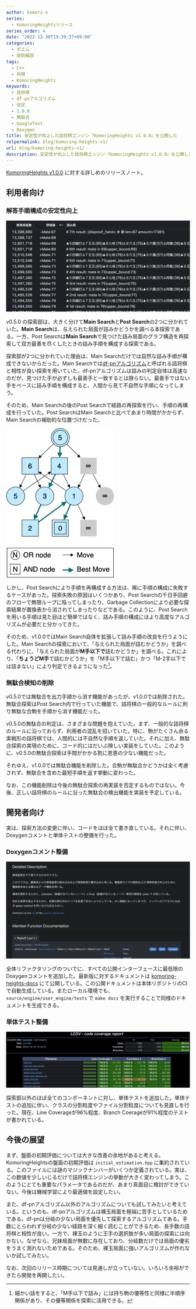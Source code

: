 ```yaml
---
author: komori-n
series:
  - KomoringHeightsリリース
series_order: 4
date: "2022-12-30T19:39:37+09:00"
categories:
  - ポエム
  - 技術解説
tags:
  - C++
  - 将棋
  - KomoringHeights
keywords:
  - 詰将棋
  - df-pnアルゴリズム
  - 安定
  - 1.0.0
  - 無駄合
  - GoogleTest
  - Doxygen
title: 安定性が向上した詰将棋エンジン『KomoringHeights v1.0.0』を公開した
relpermalink: blog/komoring-heights-v1/
url: blog/komoring-heights-v1/
description: 安定性が向上した詰将棋エンジン『KomoringHeights v1.0.0』を公開したので、その技術について解説する
---
```


[KomoringHeights v1.0.0](https://github.com/komori-n/KomoringHeights/releases/tag/kh-v1.0.0) に対する詳しめのリリースノート。

## 利用者向け

### 解答手順構成の安定性向上

![v1.0.0における解答の様子](image-3.jpg "v1.0.0における解答の様子")

v0.5.0 の探索部は、大きく分けて**Main Search**と**Post Search**の2つに分かれていた。**Main Search**は、与えられた局面が詰みかどうかを調べる本探索である。一方、Post Searchは**Main Search**で見つけた詰み局面のグラフ構造を再探索して双方最善を尽くしたときの詰み手順を構成する探索である。

探索部が2つに分かれていた理由は、Main Searchだけでは自然な詰み手順が構成できないからだった。Main Searchでは[df-pnアルゴリズム](https://komorinfo.com/blog/df-pn-basics/)と呼ばれる詰将棋と相性が良い探索を用いていた。df-pnアルゴリズムは詰みの判定自体は高速なのだが、見つけた手が必ずしも最善手と一致するとは限らない。最善手ではない手をベースに詰み手順を構成すると、人間から見て不自然な手順になってしまう。

そのため、Main Searchの後のPost Searchで経路の再探索を行い、手順の再構成を行っていた。Post SearchはMain Searchと比べてあまり時間がかからず、Main Searchの補助的な位置づけだった。

![Post Searchのイメージ](image-1.png "Post Searchのイメージ。詰み（水色）／不詰（灰色）が分かっているとき、最適な手順を探す。")

しかし、Post Searchにより手順を再構成する方法は、稀に手順の構成に失敗するケースがあった。探索失敗の原因はいくつかあり、Post Searchの千日手回避のフローで無限ループに陥ってしまったり、Garbage Collectionにより必要な探索結果が置換表から消されてしまったりなどである。このように、Post Searchを用いる手順は見た目ほど簡単ではなく、詰み手順の構成にはより高度なアルゴリズムが必要だと分かってきた。

そのため、v1.0.0ではMain Search自体を拡張して詰み手順の改良を行うようにした。Main Searchの探索において、「与えられた局面が詰むかどうか」を調べる代わりに、「与えられた局面が**M手以下で**詰むかどうか」を調べる。これにより、「**ちょうどM手**で詰むかどうか」を「M手以下で詰む」かつ「M-2手以下では詰まない」により判定できるようになった[^1]。

[^1]: 細かい話をすると、「M手以下で詰み」には持ち駒の優等性と同様に半順序関係があり、その優等関係を探索に活用できる。

### 無駄合検知の削除

v0.5.0では無駄合を出力手順から消す機能があったが、v1.0.0では削除された。無駄合探索はPost Search内で行っていた機能で、詰将棋の一般的なルールに則り無駄な合駒を手順から消す機能だった。

v0.5.0の無駄合の判定は、さまざまな問題を抱えていた。まず、一般的な詰将棋のルールに沿っておらず、利用者の混乱を招いていた。特に、駒がたくさん余る実戦形の詰将棋では、人間的には不自然な手順を返していた。それに加え、無駄合探索の実現のために、コード的にはだいぶ険しい実装をしていた。このように、v0.5.0の無駄合探索は手間がかかる割に恩恵の少ない機能だった。

それゆえ、v1.0.0では無駄合機能を削除した。合駒が無駄合かどうかは全く考慮されず、無駄合を含めた最短手順を返す挙動に変わった。

なお、この機能削除は今後の無駄合探索の再実装を否定するものではない。今後、正しい詰将棋のルールに沿った無駄合の検出機能を実装を予定している。

## 開発者向け

実は、探索方法の変更に伴い、コードをほぼ全て書き直している。それに伴い、Doxygenコメントと単体テストの整備を行った。

### Doxygenコメント整備

![Doxygenドキュメント](doxygen.jpg "https://komori-n.github.io/komoring-heights-docs/")

全体リファクタリングのついでに、すべての公開インターフェースに最低限のDoxygenコメントを追加した。最新版に対するドキュメントは [komoring-heights-docs](https://komori-n.github.io/komoring-heights-docs/) にて公開している。この公開ドキュメントは本体リポジトリのCIで自動生成している。またローカル環境でも、`source/engine/user_engine/tests` で `make docs` を実行することで同様のドキュメントを生成できる。

### 単体テスト整備

![GoogleTest結果](feature.png)

探索部以外のほぼ全てのコンポーネントに対し、単体テストを追加した。単体テストの追加に伴い、クラスの分割粒度やファイル分割粒度についても見直しを行った。現在、Line Coverageが96%程度、Branch Coerageが91%程度のテストが書かれている。

## 今後の展望

まず、盤面の初期評価については大きな改善の余地があると考える。KomoringHeightsの盤面の初期評価は `initial_estimation.hpp` に集約されている。このファイルには謎のマジックナンバーがいくつか定義されている。実は、この数値を少しいじるだけで詰将棋エンジンの挙動が大きく変わってしまう。このようにとても重要なパラメータであるのだが、あまり真面目に検討ができていない。今後は機械学習により最適値を設定したい。

また、df-pnアルゴリズム以外のアルゴリズムについても試してみたいと考えている。というのも、df-pnアルゴリズムは裸玉局面を極端に苦手としているためである。df-pnは分岐の少ない局面を優先して探索するアルゴリズムである。手数にとらわれず分岐の少ない経路を深く細く読むことができるため、長手数の詰将棋と相性が良い。一方で、裸玉のように王手の選択肢が多い局面の探索には向かない。なぜなら、兄妹局面が無数に存在しており、分岐数だけでは局面の優劣をうまく測れないためである。そのため、裸玉局面に強いアルゴリズムが作れないか試してみたい。

なお、次回のリリース時期については見通しが立っていない。いろいろ余裕ができたら開発を再開したい。
